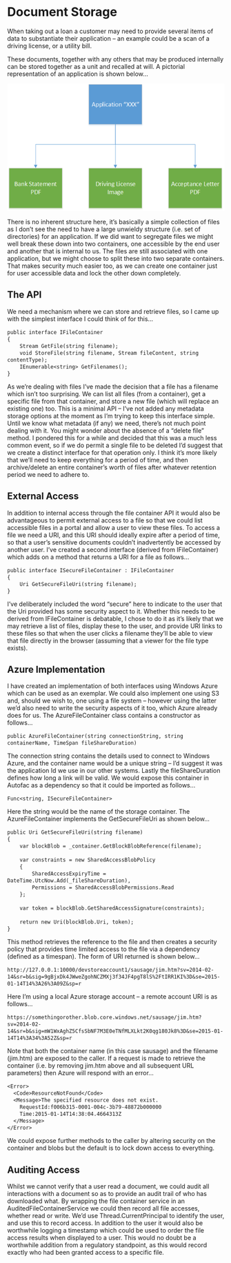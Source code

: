 # Document Storage

When taking out a loan a customer may need to provide several items of data to substantiate their application – an example could be a scan of a driving license, or a utility bill.

These documents, together with any others that may be produced internally can be stored together as a unit and recalled at will. A pictorial representation of an application is shown below…

![File Storage](https://raw.githubusercontent.com/morganski/AzFileStore/master/DS01.png)

There is no inherent structure here, it’s basically a simple collection of files as I don’t see the need to have a large unwieldy structure (i.e. set of directories) for an application. If we did want to segregate files we might well break these down into two containers, one accessible by the end user and another that is internal to us. The files are still associated with one application, but we might choose to split these into two separate containers. That makes security much easier too, as we can create one container just for user accessible data and lock the other down completely.
## The API
We need a mechanism where we can store and retrieve files, so I came up with the simplest interface I could think of for this…

    public interface IFileContainer
    {
        Stream GetFile(string filename);
        void StoreFile(string filename, Stream fileContent, string contentType);
        IEnumerable<string> GetFilenames();
    }

As we’re dealing with files I’ve made the decision that a file has a filename which isn’t too surprising. We can list all files (from a container), get a specific file from that container, and store a new file (which will replace an existing one) too. This is a minimal API – I’ve not added any metadata storage options at the moment as I’m trying to keep this interface simple. Until we know what metadata (if any) we need, there’s not much point dealing with it.
You might wonder about the absence of a “delete file” method. I pondered this for a while and decided that this was a much less common event, so if we do permit a single file to be deleted I’d suggest that we create a distinct interface for that operation only.
I think it’s more likely that we’ll need to keep everything for a period of time, and then archive/delete an entire container’s worth of files after whatever retention period we need to adhere to.
## External Access
In addition to internal access through the file container API it would also be advantageous to permit external access to a file so that we could list accessible files in a portal and allow a user to view these files.
To access a file we need a URI, and this URI should ideally expire after a period of time, so that a user’s sensitive documents couldn’t inadvertently be accessed by another user.
I’ve created a second interface (derived from IFileContainer) which adds on a method that returns a URI for a file as follows…

    public interface ISecureFileContainer : IFileContainer
    {
        Uri GetSecureFileUri(string filename);
    }

I’ve deliberately included the word “secure” here to indicate to the user that the Uri provided has some security aspect to it. Whether this needs to be derived from IFileContainer is debatable, I chose to do it as it’s likely that we may retrieve a list of files, display these to the user, and provide URI links to these files so that when the user clicks a filename they’ll be able to view that file directly in the browser (assuming that a viewer for the file type exists).
## Azure Implementation
I have created an implementation of both interfaces using Windows Azure which can be used as an exemplar. We could also implement one using S3 and, should we wish to, one using a file system – however using the latter we’d also need to write the security aspects of it too, which Azure already does for us.
The AzureFileContainer class contains a constructor as follows…

    public AzureFileContainer(string connectionString, string containerName, TimeSpan fileShareDuration)

The connection string contains the details used to connect to Windows Azure, and the container name would be a unique string – I’d suggest it was the application Id we use in our other systems. Lastly the fileShareDuration defines how long a link will be valid.
We would expose this container in Autofac as a dependency so that it could be imported as follows…

    Func<string, ISecureFileContainer>

Here the string would be the name of the storage container.
The AzureFileContainer implements the GetSecureFileUri as shown below…

    public Uri GetSecureFileUri(string filename)
    {
        var blockBlob = _container.GetBlockBlobReference(filename);

        var constraints = new SharedAccessBlobPolicy
        {
            SharedAccessExpiryTime = DateTime.UtcNow.Add(_fileShareDuration),
            Permissions = SharedAccessBlobPermissions.Read
        };

        var token = blockBlob.GetSharedAccessSignature(constraints);

        return new Uri(blockBlob.Uri, token);
    }


This method retrieves the reference to the file and then creates a security policy that provides time limited access to the file via a dependency (defined as a timespan). The form of URI returned is shown below…

    http://127.0.0.1:10000/devstoreaccount1/sausage/jim.htm?sv=2014-02-14&sr=b&sig=9gBjxDk4JWweZgohNCZMXj3f34JF4pgT8lS%2FtIRR1KI%3D&se=2015-01-14T14%3A26%3A09Z&sp=r

Here I’m using a local Azure storage account – a remote account URI is as follows…

    https://somethingorother.blob.core.windows.net/sausage/jim.htm?sv=2014-02-14&sr=b&sig=mW1WxAghZ5CfsSbNF7M3E0eTNfMLXLkt2K0qg180Jk8%3D&se=2015-01-14T14%3A34%3A52Z&sp=r

Note that both the container name (in this case sausage) and the filename (jim.htm) are exposed to the caller. If a request is made to retrieve the container (i.e. by removing jim.htm above and all subsequent URL parameters) then Azure will respond with an error…

    <Error>
      <Code>ResourceNotFound</Code>
      <Message>The specified resource does not exist. 
        RequestId:f006b315-0001-004c-3b79-48872b000000 
        Time:2015-01-14T14:38:04.4664313Z
      </Message>
    </Error>

We could expose further methods to the caller by altering security on the container and blobs but the default is to lock down access to everything.

## Auditing Access

Whilst we cannot verify that a user read a document, we could audit all interactions with a document so as to provide an audit trail of who has downloaded what. By wrapping the file container service in an AuditedFileContainerService we could then record all file accesses, whether read or write. We’d use Thread.CurrentPrincipal to identify the user, and use this to record access. In addition to the user it would also be worthwhile logging a timestamp which could be used to order the file access results when displayed to a user.
This would no doubt be a worthwhile addition from a regulatory standpoint, as this would record exactly who had been granted access to a specific file.









